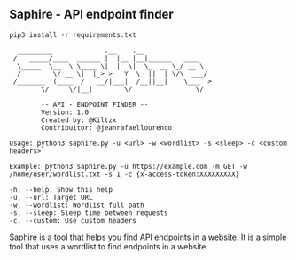 ## Saphire - API endpoint finder

`pip3 install -r requirements.txt`

```
  _________             .__    .__                
 /   _____/____  ______ |  |__ |__|______   ____  
  \_____  \__  \ \____ \|  |  \|  \_  __ \_/ __ \ 
  /        \/ __ \|  |_> >   Y  \  ||  | \/\  ___/ 
 /_______  (____  /   __/|___|  /__||__|    \___  >
        \/     \/|__|        \/                \/ 

        -- API - ENDPOINT FINDER --
        Version: 1.0
        Created by: @Kiltzx
        Contribuitor: @jeanrafaellourenco
    
Usage: python3 saphire.py -u <url> -w <wordlist> -s <sleep> -c <custom headers>

Example: python3 saphire.py -u https://example.com -m GET -w /home/user/wordlist.txt -s 1 -c {x-access-token:XXXXXXXXX}

-h, --help: Show this help
-u, --url: Target URL
-w, --wordlist: Wordlist full path
-s, --sleep: Sleep time between requests
-c, --custom: Use custom headers
```

Saphire is a tool that helps you find API endpoints in a website. It is a simple tool that uses a wordlist to find endpoints in a website. 
